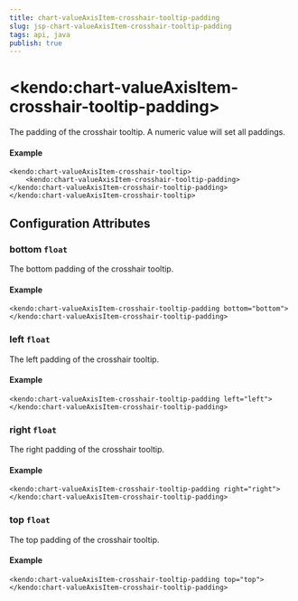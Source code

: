 ```yaml
---
title: chart-valueAxisItem-crosshair-tooltip-padding
slug: jsp-chart-valueAxisItem-crosshair-tooltip-padding
tags: api, java
publish: true
---
```


# \<kendo:chart-valueAxisItem-crosshair-tooltip-padding\>

The padding of the crosshair tooltip. A numeric value will set all paddings.

#### Example
    <kendo:chart-valueAxisItem-crosshair-tooltip>
        <kendo:chart-valueAxisItem-crosshair-tooltip-padding></kendo:chart-valueAxisItem-crosshair-tooltip-padding>
    </kendo:chart-valueAxisItem-crosshair-tooltip>

## Configuration Attributes

### bottom `float`

The bottom padding of the crosshair tooltip.

#### Example
    <kendo:chart-valueAxisItem-crosshair-tooltip-padding bottom="bottom">
    </kendo:chart-valueAxisItem-crosshair-tooltip-padding>

### left `float`

The left padding of the crosshair tooltip.

#### Example
    <kendo:chart-valueAxisItem-crosshair-tooltip-padding left="left">
    </kendo:chart-valueAxisItem-crosshair-tooltip-padding>

### right `float`

The right padding of the crosshair tooltip.

#### Example
    <kendo:chart-valueAxisItem-crosshair-tooltip-padding right="right">
    </kendo:chart-valueAxisItem-crosshair-tooltip-padding>

### top `float`

The top padding of the crosshair tooltip.

#### Example
    <kendo:chart-valueAxisItem-crosshair-tooltip-padding top="top">
    </kendo:chart-valueAxisItem-crosshair-tooltip-padding>

